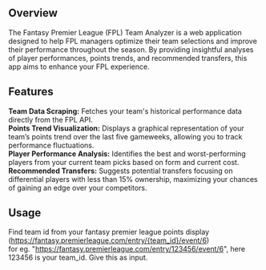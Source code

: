 ## Overview  
The Fantasy Premier League (FPL) Team Analyzer is a web application designed to help FPL managers optimize their team selections and improve their performance throughout the season. By providing insightful analyses of player performances, points trends, and recommended transfers, this app aims to enhance your FPL experience.

## Features  
**Team Data Scraping:** Fetches your team's historical performance data directly from the FPL API.  
**Points Trend Visualization:** Displays a graphical representation of your team’s points trend over the last five gameweeks, allowing you to track performance fluctuations.  
**Player Performance Analysis:** Identifies the best and worst-performing players from your current team picks based on form and current cost.  
**Recommended Transfers:** Suggests potential transfers focusing on differential players with less than 15% ownership, maximizing your chances of gaining an edge over your competitors.  

## Usage  
Find team id from your fantasy premier league points display (https://fantasy.premierleague.com/entry/{team_id}/event/6)  
for eg. "https://fantasy.premierleague.com/entry/123456/event/6", here 123456 is your team_id. Give this as input.

